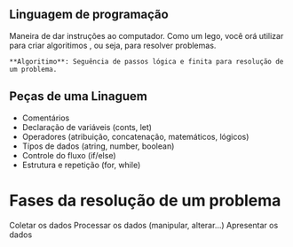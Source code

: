 ## Linguagem de programação

Maneira de dar instruções ao computador.
Como um lego, você orá utilizar para criar algoritimos , ou seja, para resolver problemas.

    **Algoritimo**: Seguência de passos lógica e finita para resolução de um problema.

## Peças de uma Linaguem

- Comentários
- Declaração de variáveis (conts, let)
- Operadores (atribuição, concatenação, matemáticos, lógicos)
- Típos de dados (atring, number, boolean)
- Controle do fluxo (if/else)
- Estrutura e repetição (for, while)

# Fases da resolução de um problema 

Coletar os dados
Processar os dados (manipular, alterar...)
Apresentar os dados